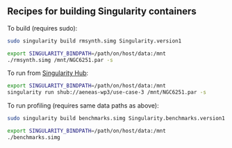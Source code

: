 
Recipes for building Singularity containers
---


To build (requires sudo):

```bash
sudo singularity build rmsynth.simg Singularity.version1

export SINGULARITY_BINDPATH=/path/on/host/data:/mnt
./rmsynth.simg /mnt/NGC6251.par -s
```


To run from [Singularity Hub](https://www.singularity-hub.org/collections/1459):

```bash
export SINGULARITY_BINDPATH=/path/on/host/data:/mnt
singularity run shub://aeneas-wp3/use-case-3 /mnt/NGC6251.par -s
```

To run profiling (requires same data paths as above):

```bash
sudo singularity build benchmarks.simg Singularity.benchmarks.version1

export SINGULARITY_BINDPATH=/path/on/host/data:/mnt
./benchmarks.simg
```
